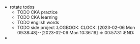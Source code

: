 - rotate todos
	- TODO CKA practice
	- TODO CKA learning
	- TODO english words
	- TODO side project
	  :LOGBOOK:
	  CLOCK: [2023-02-06 Mon 09:38:48]--[2023-02-06 Mon 10:36:19] =>  00:57:31
	  :END:
-